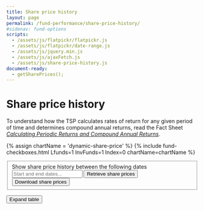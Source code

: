 ```yaml
---
title: Share price history
layout: page
permalink: /fund-performance/share-price-history/
#sidenav: fund-options
scripts:
  - /assets/js/flatpickr/flatpickr.js
  - /assets/js/flatpickr/date-range.js
  - /assets/js/jquery.min.js
  - /assets/js/ajaxFetch.js
  - /assets/js/share-price-history.js
document-ready:
  - getSharePrices();
---
```


# Share price history

To understand how the TSP calculates rates of return for any given period of time and determines compound annual returns, read the Fact Sheet [_Calculating Periodic Returns and Compound Annual Returns_](/publications/oc05-16w.pdf).

{% assign chartName = 'dynamic-share-price' %}
{% include fund-checkboxes.html Lfunds=1 InvFunds=1 Index=0 chartName=chartName %}

<section class="date-range">
<form class="share-price-date-range" action="javascript:void(0);">
<fieldset>
<label>
  <div>Show share price history between the following dates</div>
  <input id="fundDates" placeholder="Start and end dates..." class="date-range" />
</label>
<button class="usa-button" onClick='getSharePrices();'>Retrieve share prices</button>
<button class="usa-button-secondary" onClick='downloadSharePrices();'>
  Download share prices <i class="fal fa-arrow-alt-to-bottom"></i></button>
</fieldset>
</form>
</section>

<div id="{{chartName}}-div" class="usa-grid-full usa-layout-docs-main_content">
<div class="usa-width-one-whole" markdown="1">
  <section id="{{chartName}}-section" class="share-price-table">
    <div class="table-view">
      <button id="{{chartName}}-button" class="usa-button-secondary"
        onClick="toggleTableWidth('{{chartName}}');">
        Expand table <i class="fal fa-expand-wide"></i></button>
    </div>
    <div id="{{chartName}}-table" class="table-side-scroll"></div>
  </section>

</div> <!-- END div.usa-width-one-whole -->
</div> <!-- END div.usa-grid-full -->
